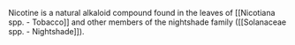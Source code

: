 Nicotine is a natural alkaloid compound found in the leaves of [[Nicotiana spp. - Tobacco]] and other members of the nightshade family ([[Solanaceae spp. - Nightshade]]).